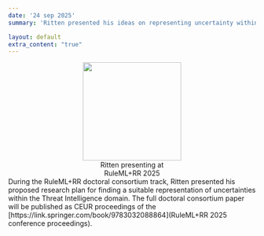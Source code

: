 ```yaml
---
date: '24 sep 2025'
summary: 'Ritten presented his ideas on representing uncertainty within the <a href="https://w3id.org/tido">TIDO ontology<\a> at the Doctoral Consortium track of the RuleML+RR 2025 conference!'

layout: default
extra_content: "true"
---
```


<center>
<div style="text-align: center; width:200px; display:inline-block; vertical-align:top;"><img src="images/news/Ritten_RuleML+RR2025.jpg" width="200" height="200"><br>Ritten presenting at RuleML+RR 2025
</center>
During the RuleML+RR doctoral consortium track, Ritten presented his proposed research plan for finding a suitable representation of uncertainties within the Threat Intelligence domain. The full doctoral consortium paper will be published as CEUR proceedings of the [https://link.springer.com/book/9783032088864](RuleML+RR 2025 conference proceedings).
